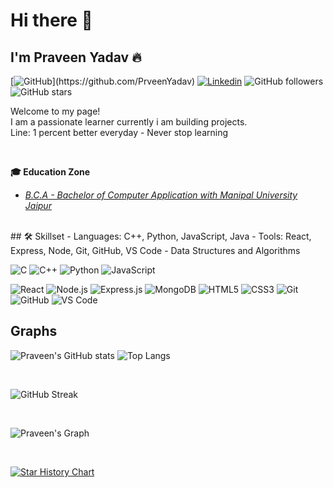 # Hi there 👋

## I'm Praveen Yadav 🔥  

[![GitHub](https://img.shields.io/badge/-GitHub-2F2F2F?style=flat&logo=github&logoColor=white&link=[https://github.com/PrveenYadav](https://github.com/PrveenYadav))](https://github.com/PrveenYadav)
[![Linkedin](https://img.shields.io/badge/-LinkedIn-306EA8?style=flat&logo=Linkedin&logoColor=white&link=https://www.linkedin.com/in/prveen-yadav/)](https://www.linkedin.com/in/prveen-yadav/) 
![GitHub followers](https://img.shields.io/github/followers/PrveenYadav?label=Followers&style=social)
![GitHub stars](https://img.shields.io/github/stars/PrveenYadav?affiliations=OWNER%2CCOLLABORATOR&style=social)
<br>

Welcome to my page!  
I am a passionate learner currently i am building projects. <br>
Line: 1 percent better everyday - Never stop learning

<br>

<b>🎓 Education Zone</b>
- *[B.C.A - Bachelor of Computer Application with Manipal University Jaipur]([https://jaipur.manipal.edu/](https://jaipur.manipal.edu/))*

<br>
## 🛠️ Skillset
- Languages: C++, Python, JavaScript, Java
- Tools: React, Express, Node, Git, GitHub, VS Code
- Data Structures and Algorithms


![C](https://img.shields.io/badge/C-00599C?style=for-the-badge&logo=c&logoColor=white)
![C++](https://img.shields.io/badge/C++-00599C?logo=c%2b%2b&logoColor=white)
![Python](https://img.shields.io/badge/Python-3776AB?logo=python&logoColor=white)
![JavaScript](https://img.shields.io/badge/JavaScript-F7DF1E?logo=javascript&logoColor=black)

![React](https://img.shields.io/badge/React-61DAFB?logo=react&logoColor=white)
![Node.js](https://img.shields.io/badge/Node.js-339933?logo=nodedotjs&logoColor=white)
![Express.js](https://img.shields.io/badge/Express.js-000000?logo=express&logoColor=white)
![MongoDB](https://img.shields.io/badge/MongoDB-47A248?logo=mongodb&logoColor=white)
![HTML5](https://img.shields.io/badge/HTML5-E34F26?logo=html5&logoColor=white)
![CSS3](https://img.shields.io/badge/CSS3-1572B6?logo=css3&logoColor=white)
![Git](https://img.shields.io/badge/Git-F05032?logo=git&logoColor=white)
![GitHub](https://img.shields.io/badge/GitHub-181717?logo=github&logoColor=white)
![VS Code](https://img.shields.io/badge/VS%20Code-007ACC?logo=visual-studio-code&logoColor=white)

## Graphs
![Praveen's GitHub stats](https://github-readme-stats.vercel.app/api?username=PrveenYadav&show_icons=true&theme=radical)
![Top Langs](https://github-readme-stats.vercel.app/api/top-langs/?username=PrveenYadav&layout=compact&theme=dark)

<br>

![GitHub Streak](https://streak-stats.demolab.com/?user=PrveenYadav&theme=dark)

<br>

![Praveen's Graph](https://github-readme-activity-graph.vercel.app/graph?username=PrveenYadav&theme=react-dark)

<br>

[![Star History Chart](https://api.star-history.com/svg?repos=PrveenYadav/Full-stack-Journey&type=Date)](https://www.star-history.com/#PrveenYadav/Full-stack-Journey&Date)
